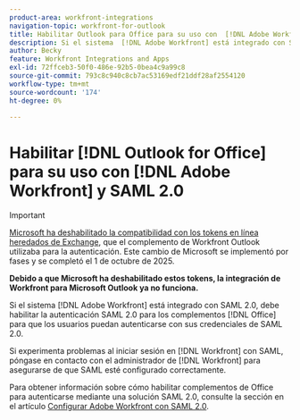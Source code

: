 ```yaml
---
product-area: workfront-integrations
navigation-topic: workfront-for-outlook
title: Habilitar Outlook para Office para su uso con  [!DNL Adobe Workfront]  y SAML 2.0
description: Si el sistema  [!DNL Adobe Workfront] está integrado con SAML 2.0, debe habilitar la autenticación SAML 2.0 para los complementos de Office para que los usuarios puedan autenticarse con sus credenciales de SAML 2.0.
author: Becky
feature: Workfront Integrations and Apps
exl-id: 72ffceb3-50f0-486e-92b5-0bea4c9a99c8
source-git-commit: 793c8c940c8cb7ac53169edf21ddf28af2554120
workflow-type: tm+mt
source-wordcount: '174'
ht-degree: 0%

---
```


# Habilitar [!DNL Outlook for Office] para su uso con [!DNL Adobe Workfront] y SAML 2.0



>[!IMPORTANT]
>
>[Microsoft ha deshabilitado la compatibilidad con los tokens en línea heredados de Exchange](https://learn.microsoft.com/en-us/office/dev/add-ins/outlook/faq-nested-app-auth-outlook-legacy-tokens), que el complemento de Workfront Outlook utilizaba para la autenticación. Este cambio de Microsoft se implementó por fases y se completó el 1 de octubre de 2025.
>
>**Debido a que Microsoft ha deshabilitado estos tokens, la integración de Workfront para Microsoft Outlook ya no funciona.**

Si el sistema [!DNL Adobe Workfront] está integrado con SAML 2.0, debe habilitar la autenticación SAML 2.0 para los complementos [!DNL Office] para que los usuarios puedan autenticarse con sus credenciales de SAML 2.0.

Si experimenta problemas al iniciar sesión en [!DNL Workfront] con SAML, póngase en contacto con el administrador de [!DNL Workfront] para asegurarse de que SAML esté configurado correctamente.

Para obtener información sobre cómo habilitar complementos de Office para autenticarse mediante una solución SAML 2.0, consulte la sección en el artículo [Configurar Adobe Workfront con SAML 2.0](../../administration-and-setup/add-users/single-sign-on/configure-workfront-saml-2.md).
